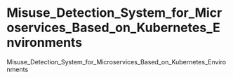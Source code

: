 # Misuse_Detection_System_for_Microservices_Based_on_Kubernetes_Environments
Misuse_Detection_System_for_Microservices_Based_on_Kubernetes_Environments
